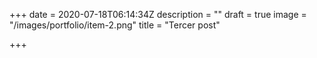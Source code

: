 +++
date = 2020-07-18T06:14:34Z
description = ""
draft = true
image = "/images/portfolio/item-2.png"
title = "Tercer post"

+++
